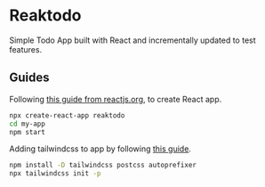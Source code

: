 # Reaktodo
Simple Todo App built with React and incrementally updated to test features.

## Guides

Following [this guide from reactjs.org](https://reactjs.org/docs/create-a-new-react-app.html), to create React app.

````bash
npx create-react-app reaktodo
cd my-app
npm start
````

Adding tailwindcss to app by following [this guide](https://tailwindcss.com/docs/guides/create-react-app).

````bash
npm install -D tailwindcss postcss autoprefixer
npx tailwindcss init -p
````